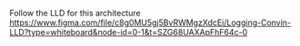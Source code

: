 Follow the LLD for this architecture
https://www.figma.com/file/c8g0MU5gj5BvRWMgzXdcEi/Logging-Convin-LLD?type=whiteboard&node-id=0-1&t=SZG68UAXApFhF64c-0